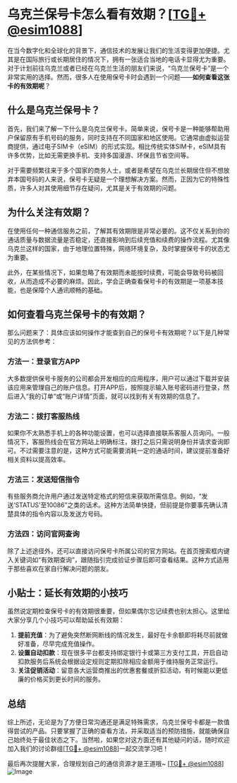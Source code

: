 # 乌克兰保号卡怎么看有效期？[[TG💪+ @esim1088](https://t.me/s/esim1088)]

在当今数字化和全球化的背景下，通信技术的发展让我们的生活变得更加便捷。尤其是在国际旅行或长期居住的情况下，拥有一张适合当地的电话卡显得尤为重要。对于计划前往乌克兰或者已经在乌克兰生活的朋友们来说，“乌克兰保号卡”是一个非常实用的选择。然而，很多人在使用保号卡时会遇到一个问题——**如何查看这张卡的有效期呢**？

## 什么是乌克兰保号卡？

首先，我们来了解一下什么是乌克兰保号卡。简单来说，保号卡是一种能够帮助用户保留原有手机号码的服务，同时支持在不同国家和地区使用。它通常由虚拟运营商提供，通过电子SIM卡（eSIM）的形式实现。相比传统实体SIM卡，eSIM具有许多优势，比如无需更换手机、支持多国漫游、环保且节省空间等。

对于需要频繁往来于多个国家的商务人士，或者是希望在乌克兰长期居住但不想放弃本国号码的人来说，保号卡无疑是一个理想解决方案。然而，正因为它的特殊性质，许多人对其使用细节存在疑问，尤其是关于有效期的问题。

## 为什么关注有效期？

在使用任何一种通信服务之前，了解其有效期限是非常必要的。这不仅关系到你的通话质量与数据流量是否稳定，还直接影响到后续充值和续费的操作流程。尤其像乌克兰这样的国家，由于地理位置特殊，网络环境复杂，及时掌握保号卡的状态尤为重要。

此外，在某些情况下，如果忽略了有效期而未能按时续费，可能会导致号码被回收，从而造成不必要的麻烦。因此，学会正确查看保号卡的有效期是一项基本技能，也是保障个人通讯顺畅的基础。

## 如何查看乌克兰保号卡的有效期？

那么问题来了：具体应该如何操作才能查到自己的保号卡有效期呢？以下是几种常见的方法供参考：

### 方法一：登录官方APP

大多数提供保号卡服务的公司都会开发相应的应用程序，用户可以通过下载并安装该应用来管理自己的账户信息。打开APP后，按照提示输入账号密码进行登录，然后进入“我的订单”或“账户详情”页面，就可以找到有关有效期的信息了。

### 方法二：拨打客服热线

如果你不太熟悉手机上的各种功能设置，也可以选择直接联系客服人员询问。一般情况下，客服热线会在官方网站上明确标注，拨打之后只需说明身份并请求查询即可。不过需要注意的是，这种方式可能需要消耗一定的通话时间，建议提前准备好相关资料以提高效率。

### 方法三：发送短信指令

有些服务商允许用户通过发送特定格式的短信来获取所需信息。例如，“发送‘STATUS’至10086”之类的话术。这种方法简单快捷，但前提是你要事先确认清楚具体的指令内容以及发送方号码。

### 方法四：访问官网查询

除了上述途径外，还可以直接访问保号卡所属公司的官方网站。在首页搜索框内键入关键词如“有效期查询”，跟随指引完成验证步骤后即可查看结果。这种方式适用于那些喜欢在家自行解决问题的朋友。

## 小贴士：延长有效期的小技巧

虽然说定期检查保号卡的有效期很重要，但如果偶尔忘记续费也别太担心。这里给大家分享几个小技巧可以帮助延长有效期：

1. **提前充值**：为了避免突然断网断线的情况发生，最好在卡余额即将耗尽前就做好准备，尽早完成充值操作。
2. **设置自动扣款**：现在很多平台都支持绑定银行卡或第三方支付工具，开启自动扣款服务后系统会根据设定规则定期扣除相应金额用于维持服务正常运行。
3. **关注促销活动**：留意各大运营商推出的优惠套餐或折扣活动，有时候能以更低廉的价格买到更长时间的服务。

## 总结

综上所述，无论是为了方便日常沟通还是满足特殊需求，乌克兰保号卡都是一款值得尝试的产品。只要掌握了正确的查看方法，并采取适当的预防措施，就能确保自己始终处于最佳状态之下。当然啦，如果您对这方面还有其他疑问的话，随时欢迎加入我们的讨论群组[[TG💪+ @esim1088](https://t.me/s/esim1088)]一起交流学习吧！

最后再次提醒大家，合理规划自己的通信资源才是王道哦~ [[TG💪+ @esim1088](https://t.me/s/esim1088)] ![Image](https://i.postimg.cc/4NQfJmqS/Snipaste-2025-05-13-00-14-12.png)